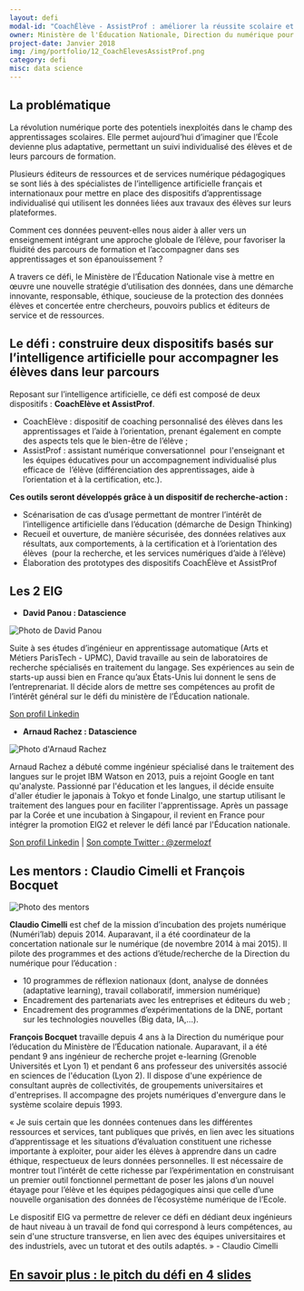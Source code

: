 ```yaml
---
layout: defi
modal-id: "CoachÉlève - AssistProf : améliorer la réussite scolaire et l'orientation avec les données d'apprentissage"
owner: Ministère de l'Éducation Nationale, Direction du numérique pour l'éducation
project-date: Janvier 2018
img: /img/portfolio/12_CoachElevesAssistProf.png
category: defi
misc: data science
---
```


## La problématique

La révolution numérique porte des potentiels inexploités dans le champ
des apprentissages scolaires. Elle permet aujourd’hui d’imaginer que
l’École devienne plus adaptative, permettant un suivi individualisé
des élèves et de leurs parcours de formation.

Plusieurs éditeurs de ressources et de services numérique pédagogiques
se sont liés à des spécialistes de l’intelligence artificielle
français et internationaux pour mettre en place des dispositifs
d’apprentissage individualisé qui utilisent les données liées aux
travaux des élèves sur leurs plateformes.

Comment ces données peuvent-elles nous aider à aller vers un
enseignement intégrant une approche globale de l’élève, pour favoriser
la fluidité des parcours de formation et l’accompagner dans ses
apprentissages et son épanouissement ?

A travers ce défi, le Ministère de l’Éducation Nationale vise à mettre
en œuvre une nouvelle stratégie d’utilisation des données, dans une
démarche innovante, responsable, éthique, soucieuse de la protection
des données élèves et concertée entre chercheurs, pouvoirs publics et
éditeurs de service et de ressources.

## Le défi : construire deux dispositifs basés sur l’intelligence artificielle pour accompagner les élèves dans leur parcours

Reposant sur l’intelligence artificielle, ce défi est composé de deux
dispositifs : **CoachElève et AssistProf**.

* CoachElève : dispositif de coaching personnalisé des élèves dans les
  apprentissages et l’aide à l’orientation, prenant également en
  compte des aspects tels que le bien-être de l’élève ;
* AssistProf : assistant numérique conversationnel  pour l'enseignant
  et les équipes éducatives pour un accompagnement individualisé plus
  efficace de  l’élève (différenciation des apprentissages, aide à
  l’orientation et à la certification, etc.).

**Ces outils seront développés grâce à un dispositif de recherche-action :**

* Scénarisation de cas d’usage permettant de montrer l’intérêt de
  l’intelligence artificielle dans l’éducation (démarche de Design
  Thinking)
* Recueil et ouverture, de manière sécurisée, des données relatives
  aux résultats, aux comportements, à la certification et à
  l’orientation des élèves  (pour la recherche, et les services
  numériques d’aide à l’élève)
* Élaboration des prototypes des dispositifs CoachÉlève et AssistProf

## Les 2 EIG

* **David Panou : Datascience**

![Photo de David Panou](/img/portfolio/DavidPanou.png)

Suite à ses études d’ingénieur en apprentissage automatique (Arts et
Métiers ParisTech - UPMC), David travaille au sein de laboratoires de
recherche spécialisés en traitement du langage. Ses expériences au
sein de starts-up aussi bien en France qu’aux États-Unis lui donnent
le sens de l’entreprenariat. Il décide alors de mettre ses compétences
au profit de l’intérêt général sur le défi du ministère de l’Éducation
nationale.

[Son profil Linkedin](https://www.linkedin.com/in/davidpanou)

* **Arnaud Rachez : Datascience**

![Photo d'Arnaud Rachez](/img/portfolio/ArnaudRachez.png)

Arnaud Rachez a débuté comme ingénieur spécialisé dans le traitement
des langues sur le projet IBM Watson en 2013, puis a rejoint Google en
tant qu'analyste. Passionné par l'éducation et les langues, il décide
ensuite d'aller étudier le japonais à Tokyo et fonde Linalgo, une
startup utilisant le traitement des langues pour en faciliter
l'apprentissage. Après un passage par la Corée et une incubation à
Singapour, il revient en France pour intégrer la promotion EIG2 et
relever le défi lancé par l'Éducation nationale.

[Son profil Linkedin](https://www.linkedin.com/in/arachez/) | [Son compte Twitter : @zermelozf](https://www.twitter.com/zermelozf)

## Les mentors : Claudio Cimelli et François Bocquet

![Photo des mentors](/img/portfolio/12.coacheleves.png)
 
**Claudio Cimelli** est chef de la mission d’incubation des projets
numérique (Numéri’lab) depuis 2014. Auparavant, il a été coordinateur
de la concertation nationale sur le numérique (de novembre 2014 à mai
2015). Il pilote des programmes et des actions d’étude/recherche de la
Direction du numérique pour l’éducation :
 
* 10 programmes de réflexion nationaux (dont, analyse de données
  (adaptative learning), travail collaboratif, immersion numérique)
* Encadrement des partenariats avec les entreprises et éditeurs du
  web ;
* Encadrement des programmes d’expérimentations de la DNE, portant sur
  les technologies nouvelles (Big data, IA,…).
 
**François Bocquet** travaille depuis 4 ans à la Direction du
numérique pour l’éducation du Ministère de l’Éducation nationale.
Auparavant, il a été pendant 9 ans ingénieur de recherche projet
e-learning (Grenoble Universités et Lyon 1) et pendant 6 ans
professeur des universités associé en sciences de l'éducation (Lyon
2). Il dispose d'une expérience de consultant auprès de collectivités,
de groupements universitaires et d'entreprises. Il accompagne des
projets numériques d'envergure dans le système scolaire depuis 1993.
 
« Je suis certain que les données contenues dans les différentes
ressources et services, tant publiques que privés, en lien avec les
situations d’apprentissage et les situations d’évaluation constituent
une richesse importante à exploiter, pour aider les élèves à apprendre
dans un cadre éthique, respectueux de leurs données personnelles. Il
est nécessaire de montrer tout l’intérêt de cette richesse par
l’expérimentation en construisant un premier outil fonctionnel
permettant de poser les jalons d’un nouvel étayage pour l’élève et les
équipes pédagogiques ainsi que celle d’une nouvelle organisation des
données de l’écosystème numérique de l’Ecole.
 
Le dispositif EIG va permettre de relever ce défi en dédiant deux
ingénieurs de haut niveau à un travail de fond qui correspond à leurs
compétences, au sein d'une structure transverse, en lien avec des
équipes universitaires et des industriels, avec un tutorat et des
outils adaptés. » - Claudio Cimelli
 
## [En savoir plus : le pitch du défi en 4 slides](https://www.slideshare.net/secret/75ef9FN8yeRrYK)
